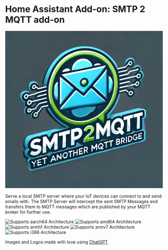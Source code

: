 # Home Assistant Add-on: SMTP 2 MQTT add-on

![SMTP to MQTT Logo](logo.png)

Serve a local SMTP server where your IoT devices can connect to and send emails with. The SMTP Server will intercept the sent SMTP Messages and transfers them to MQTT messages which are published by your MQTT broker for further use.

![Supports aarch64 Architecture][aarch64-shield]
![Supports amd64 Architecture][amd64-shield]
![Supports armhf Architecture][armhf-shield]
![Supports armv7 Architecture][armv7-shield]
![Supports i386 Architecture][i386-shield]

[aarch64-shield]: https://img.shields.io/badge/aarch64-yes-green.svg
[amd64-shield]: https://img.shields.io/badge/amd64-yes-green.svg
[armhf-shield]: https://img.shields.io/badge/armhf-yes-green.svg
[armv7-shield]: https://img.shields.io/badge/armv7-yes-green.svg
[i386-shield]: https://img.shields.io/badge/i386-yes-green.svg

Images and Logos made with love using [ChatGPT](https://openai.com/)